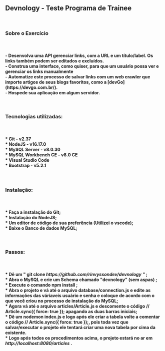 <h2> Devnology - Teste Programa de Trainee </h2>
<br>
<h3> Sobre o Exercício</h3>
<br>
<h4>
- Desenvolva uma API gerenciar links, com a URL e um título/label. Os links também podem ser editados e excluídos.<br>
- Construa uma interface, como quiser, para que um usuário possa ver e gerenciar os links manualmente <br>
- Automatize este processo de salvar links com um web crawler que importe artigos de seus blogs favoritos, como a [devGo](https://devgo.com.br/). <br>
- Hospede sua aplicação em algum servidor.<br>
</h4>
<br>
<h3> Tecnologias utilizadas: </h3>
<br>
<h4>
* Git - v2.37 <br>
* NodeJS - v16.17.0 <br>
* MySQL Server - v8.0.30 <br>
* MySQL Workbench CE - v8.0 CE <br>
* Visual Studio Code <br>
* Bootstrap - v5.2.1

<h4>
<br>
<h3> Instalação: </h3>
<br>
<h4>
* Faça a instalação do Git; <br>
* Instalação do NodeJS; <br>
* Um editor de código de sua preferência (Utilizei o vscode); <br>
* Baixe o Banco de dados <strong>MySQL</strong>; <br>
</h4>
<br>
<h3> Passos: </h3>
<br>
<h4>
* Dê um <strong> " git clone <em>https://github.com/rinvyssondev/devnology "</em> </strong>; <br>
* Abra o MySQL e crie um Schema chamado  <strong>"devnology" (sem aspas) </strong> ; <br>
* Execute o comando  <strong>npm install</strong> ; <br>
* Abra o projeto e vá até o arquivo <strong>database/connection.js</strong> e edite as informações das váriaveis <strong>usuário</strong> e <strong>senha</strong> e coloque de acordo com o que você criou no processo de instalação do MySQL; <br>
* Agora vá até o arquivo <strong>articles/Article.js</strong> e descomente o código <strong>// Article.sync({ force: true });</strong> apagando as duas barras iniciais; <br>
* Dê um <strong>nodemon index.js</strong> e logo após ele criar a tabela volte a comentar o código <strong>// Article.sync({ force: true });</strong>, pois toda vez que salvar/executar o projeto ele tentará criar uma nova tabela por cima da existente. <br>
* Logo após todos os procedimentos acima, o projeto estará no ar em <em>http://localhost:8080/articles</em> .
</h4>
